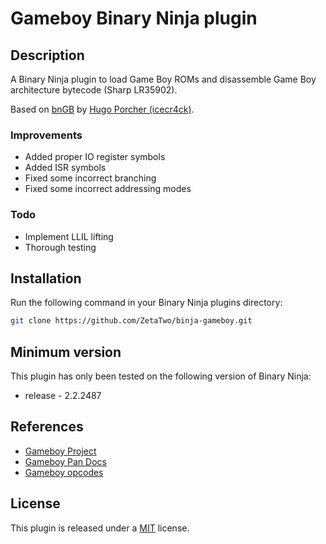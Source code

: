 # Gameboy Binary Ninja plugin

## Description

A Binary Ninja plugin to load Game Boy ROMs and disassemble Game Boy architecture bytecode (Sharp LR35902).

Based on [bnGB](https://github.com/icecr4ck/bnGB) by [Hugo Porcher (icecr4ck)](https://github.com/icecr4ck).

### Improvements
* Added proper IO register symbols
* Added ISR symbols
* Fixed some incorrect branching
* Fixed some incorrect addressing modes

### Todo
* Implement LLIL lifting
* Thorough testing

## Installation

Run the following command in your Binary Ninja plugins directory:
```bash
git clone https://github.com/ZetaTwo/binja-gameboy.git
```

## Minimum version

This plugin has only been tested on the following version of Binary Ninja:

* release - 2.2.2487

## References

* [Gameboy Project]()
* [Gameboy Pan Docs](http://bgb.bircd.org/pandocs.htm)
* [Gameboy opcodes](https://www.pastraiser.com/cpu/gameboy/gameboy_opcodes.html)  


## License

This plugin is released under a [MIT](LICENSE) license.
